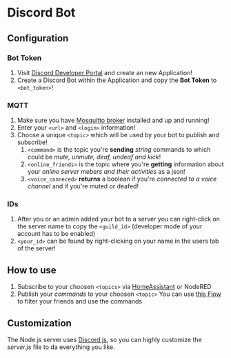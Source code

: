# Discord Bot

## Configuration

### Bot Token

1. Visit [Discord Developer Portal](https://discord.com/developers/applications) and create an new Application!
2. Create a Discord Bot within the Application and copy the **Bot Token** to `<bot_token>`!

### MQTT

1. Make sure you have [Mosquitto broker](https://github.com/home-assistant/addons/tree/master/mosquitto) installed and up and running!
2. Enter your `<url>` and `<login>` information!
3. Choose a unique `<topic>` which will be used by your bot to publish and subscribe!
    1. `<command>` is the topic you're **sending** *string* commands to which could be *mute, unmute, deaf, undeaf and kick*!
    2. `<online_friends>` is the topic where you're **getting** information about your *online server mebers and their activities* as a json!
    3. `<voice_conneced>` **returns** a boolean if you're *connected to a voice channel* and if you're muted or deafed!

### IDs

1. After you or an admin added your bot to a server you can right-click on the server name to copy the `<guild_id>` (developer mode of your account has to be enabled)
2. `<your_id>` can be found by right-clicking on your name in the users tab of the server!

## How to use

1. Subscribe to your choosen `<topics>` via [HomeAssistant](https://www.home-assistant.io/integrations/sensor.mqtt/) or NodeRED
2. Publish your *commands* to your choosen `<topic>`
You can use [this Flow](https://gist.github.com/kjell5317/530394d028383119e9523e777d2ac1ce) to filter your friends and use the commands

## Customization

The Node.js server uses [Discord.js](https://discord.js.org/#/), so you can highly customize the *server.js* file to da everything you like.
